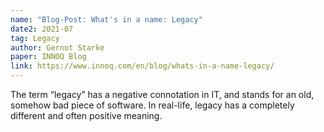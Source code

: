 ```yaml
---
name: "Blog-Post: What's in a name: Legacy"
date2: 2021-07
tag: Legacy
author: Gernot Starke
paper: INNOQ Blog
link: https://www.innoq.com/en/blog/whats-in-a-name-legacy/
---
```

The term “legacy” has a negative connotation in IT, and stands for an old, somehow bad piece of software.
In real-life, legacy has a completely different and often positive meaning.
